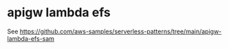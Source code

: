 # apigw lambda efs

See https://github.com/aws-samples/serverless-patterns/tree/main/apigw-lambda-efs-sam
